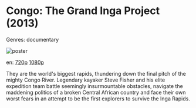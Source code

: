 # Congo: The Grand Inga Project (2013)

Genres: documentary

![poster](http://image.tmdb.org/t/p/w500/osZ5lmaVOrXxldSnS5uMDBJOGX5.jpg)

en:
  [720p](magnet:?xt=urn:btih:91021F90E8939F3820DFB52EEA1F775FE80372FB&tr=udp://glotorrents.pw:6969/announce&tr=udp://tracker.opentrackr.org:1337/announce&tr=udp://torrent.gresille.org:80/announce&tr=udp://tracker.openbittorrent.com:80&tr=udp://tracker.coppersurfer.tk:6969&tr=udp://tracker.leechers-paradise.org:6969&tr=udp://p4p.arenabg.ch:1337&tr=udp://tracker.internetwarriors.net:1337)
  [1080p](magnet:?xt=urn:btih:DB5486F14CDEA7C15668F7F160996903A7A00D15&tr=udp://glotorrents.pw:6969/announce&tr=udp://tracker.opentrackr.org:1337/announce&tr=udp://torrent.gresille.org:80/announce&tr=udp://tracker.openbittorrent.com:80&tr=udp://tracker.coppersurfer.tk:6969&tr=udp://tracker.leechers-paradise.org:6969&tr=udp://p4p.arenabg.ch:1337&tr=udp://tracker.internetwarriors.net:1337)
  


They are the world's biggest rapids, thundering down the final pitch of the mighty Congo River. Legendary kayaker Steve Fisher and his elite expedition team battle seemingly insurmountable obstacles, navigate the maddening politics of a broken Central African country and face their own worst fears in an attempt to be the first explorers to survive the Inga Rapids.